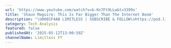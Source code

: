 ```yaml
---
url: 'https://www.youtube.com/watch?v=b-Kn7Ft9LLw&t=3399s'
title: 'Shaun Maguire: This Is Far Bigger Than The Internet Boom'
description: "\U0001F4AB LIMITLESS | SUBSCRIBE & FOLLOW\nhttps://pod.link/1813210890\nhttps://x.com/LimitlessFT\n\n------\nShaun Maguire, partner at Sequoia and former physicist turned investor, joins the Limitless Podcast to e..."
category: Tech Analysis
featured: false
publishedAt: '2025-05-12T13:00:59Z'
channelName: Limitless FT
---
```


